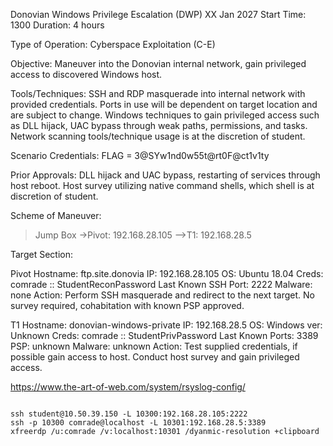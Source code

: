 Donovian Windows Privilege Escalation (DWP)
XX Jan 2027
Start Time: 1300
Duration: 4 hours

Type of Operation: Cyberspace Exploitation (C-E)

Objective: Maneuver into the Donovian internal network, gain privileged access to discovered Windows host.

Tools/Techniques: SSH and RDP masquerade into internal network with provided credentials. Ports in use will be dependent on target location and are subject to change. Windows techniques to gain privileged access such as DLL hijack, UAC bypass through weak paths, permissions, and tasks. Network scanning tools/technique usage is at the discretion of student.

Scenario Credentials: FLAG = 3@SYw1nd0w55t@rt0F@ct1v1ty

Prior Approvals: DLL hijack and UAC bypass, restarting of services through host reboot. Host survey utilizing native command shells, which shell is at discretion of student.

Scheme of Maneuver:
>Jump Box
->Pivot: 192.168.28.105
-->T1: 192.168.28.5

Target Section:

Pivot
Hostname: ftp.site.donovia
IP: 192.168.28.105
OS: Ubuntu 18.04
Creds: comrade :: StudentReconPassword
Last Known SSH Port: 2222
Malware: none
Action: Perform SSH masquerade and redirect to the next target. No survey required, cohabitation with known PSP approved.

T1
Hostname: donovian-windows-private
IP: 192.168.28.5
OS: Windows ver: Unknown
Creds: comrade :: StudentPrivPassword
Last Known Ports: 3389
PSP: unknown
Malware: unknown
Action: Test supplied credentials, if possible gain access to host. Conduct host survey and gain privileged access.

https://www.the-art-of-web.com/system/rsyslog-config/
```shell

ssh student@10.50.39.150 -L 10300:192.168.28.105:2222
ssh -p 10300 comrade@localhost -L 10301:192.168.28.5:3389
xfreerdp /u:comrade /v:localhost:10301 /dyanmic-resolution +clipboard
